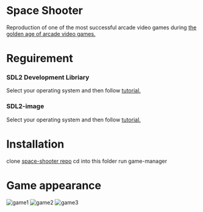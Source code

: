 # Space Shooter
Reproduction of one of the most successful arcade video games during [the golden age of arcade video games.](https://en.wikipedia.org/wiki/Golden_age_of_arcade_video_games)

# Reguirement

### SDL2 Development Libriary
Select your operating system and then follow [tutorial.](https://lazyfoo.net/tutorials/SDL/01_hello_SDL/index.php)

### SDL2-image
Select your operating system and then follow [tutorial.](https://lazyfoo.net/tutorials/SDL/06_extension_libraries_and_loading_other_image_formats/index.php)


# Installation

clone [space-shooter repo](https://github.com/FranciszekPin/space-shooter)
cd into this folder
run game-manager

# Game appearance

![game1](~/Downloads/g1.png)
![game2](~/Downloads/g2.png)
![game3](~/Downloads/g3.png)
